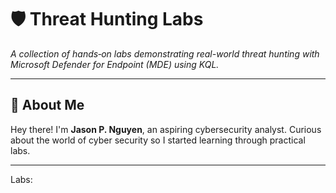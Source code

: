 # 🛡️ Threat Hunting Labs  
_A collection of hands‑on labs demonstrating real-world threat hunting with Microsoft Defender for Endpoint (MDE) using KQL._

---

## 👤 About Me  
Hey there! I'm **Jason P. Nguyen**, an aspiring cybersecurity analyst. Curious about the world of cyber security so I started learning through practical labs. 

---
Labs:

